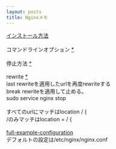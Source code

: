 ```yaml
---
layout: posts
title: Nginxメモ 
---
```


[インストール方法](http://nginx.org/en/linux_packages.html)     
<br>
コマンドラインオプション [\*](https://www.nginx.com/resources/wiki/start/topics/tutorials/commandline/#options)    
<br>
停止方法 [\*](https://www.nginx.com/resources/wiki/start/topics/tutorials/commandline/#stopping-or-restarting-nginx)    
<br>
rewrite [\*](http://nginx.org/en/docs/http/ngx_http_rewrite_module.html#rewrite)    
last rewriteを適用したurlを再度rewriteする     
break rewriteを適用して止める。　　　　
<br>
sudo service nginx stop   
<br>
すべてのurlにマッチはlocation / {  
/のみマッチはlocation = / {   
<br>
[full-example-configuration](https://www.nginx.com/resources/wiki/start/topics/examples/full/#full-example-configuration)
<br>
デフォルトの設定は/etc/nginx/nginx.conf
